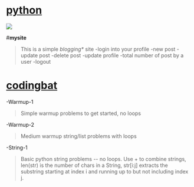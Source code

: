 # **[python](https://www.python.org/)**
![](https://res.cloudinary.com/teepublic/image/private/s--snuCCWkh--/t_Preview/b_rgb:191919,c_limit,f_jpg,h_630,q_90,w_630/v1503921169/production/designs/1856074_1.jpg)

#**mysite**
> This is a simple _*blogging**_ site
    -login into your profile
    -new post
    -update post
    -delete post
    -update profile
    -total number of post by a user
    -logout

# **[codingbat](https://codingbat.com/python)**
-Warmup-1
>Simple warmup problems to get started, no loops

-Warmup-2
>Medium warmup string/list problems with loops

-String-1
>Basic python string problems -- no loops. Use + to combine strings, len(str) is the number of chars in a String, str[i:j] extracts the substring starting at index i and running up to but not including index j.

